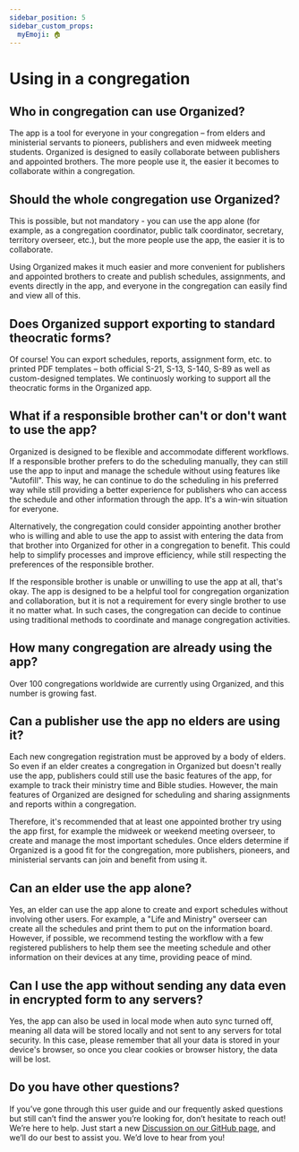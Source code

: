 ```yaml
---
sidebar_position: 5
sidebar_custom_props: 
  myEmoji: 🏠
---
```


# Using in a congregation

## Who in congregation can use Organized?

The app is a tool for everyone in your congregation – from elders and ministerial servants to pioneers, publishers and even midweek meeting students. Organized is designed to easily collaborate between publishers and appointed brothers. The more people use it, the easier it becomes to collaborate within a congregation.

## Should the whole congregation use Organized?

This is possible, but not mandatory - you can use the app alone (for example, as a congregation coordinator, public talk coordinator, secretary, territory overseer, etc.), but the more people use the app, the easier it is to collaborate.

Using Organized makes it much easier and more convenient for publishers and appointed brothers to create and publish schedules, assignments, and events directly in the app, and everyone in the congregation can easily find and view all of this.

## Does Organized support exporting to standard theocratic forms?

Of course! You can export schedules, reports, assignment form, etc. to printed PDF templates – both official S-21, S-13, S-140, S-89 as well as custom-designed templates. We continuosly working to support all the theocratic forms in the Organized app.

## What if a responsible brother can't or don't want to use the app?

Organized is designed to be flexible and accommodate different workflows. If a responsible brother prefers to do the scheduling manually, they can still use the app to input and manage the schedule without using features like "Autofill". This way, he can continue to do the scheduling in his preferred way while still providing a better experience for publishers who can access the schedule and other information through the app. It's a win-win situation for everyone.

Alternatively, the congregation could consider appointing another brother who is willing and able to use the app to assist with entering the data from that brother into Organized for other in a congregation to benefit. This could help to simplify processes and improve efficiency, while still respecting the preferences of the responsible brother.

If the responsible brother is unable or unwilling to use the app at all, that's okay. The app is designed to be a helpful tool for congregation organization and collaboration, but it is not a requirement for every single brother to use it no matter what. In such cases, the congregation can decide to continue using traditional methods to coordinate and manage congregation activities. 

## How many congregation are already using the app?

Over 100 congregations worldwide are currently using Organized, and this number is growing fast.

## Can a publisher use the app no elders are using it?

Each new congregation registration must be approved by a body of elders. So even if an elder creates a congregation in Organized but doesn't really use the app, publishers could still use the basic features of the app, for example to track their ministry time and Bible studies. However, the main features of Organized are designed for scheduling and sharing assignments and reports within a congregation. 

Therefore, it's recommended that at least one appointed brother try using the app first, for example the midweek or weekend meeting overseer, to create and manage the most important schedules. Once elders determine if Organized is a good fit for the congregation, more publishers, pioneers, and ministerial servants can join and benefit from using it.

## Can an elder use the app alone?

Yes, an elder can use the app alone to create and export schedules without involving other users. For example, a "Life and Ministry" overseer can create all the schedules and print them to put on the information board. However, if possible, we recommend testing the workflow with a few registered publishers to help them see the meeting schedule and other information on their devices at any time, providing peace of mind.

## Can I use the app without sending any data even in encrypted form to any servers?

Yes, the app can also be used in local mode when auto sync turned off, meaning all data will be stored locally and not sent to any servers for total security. In this case, please remember that all your data is stored in your device's browser, so once you clear cookies or browser history, the data will be lost.

## Do you have other questions?

If you’ve gone through this user guide and our frequently asked questions but still can’t find the answer you’re looking for, don’t hesitate to reach out! We’re here to help. Just start a new [Discussion on our GitHub page](https://github.com/sws2apps/organized-app/discussions), and we’ll do our best to assist you. We’d love to hear from you!